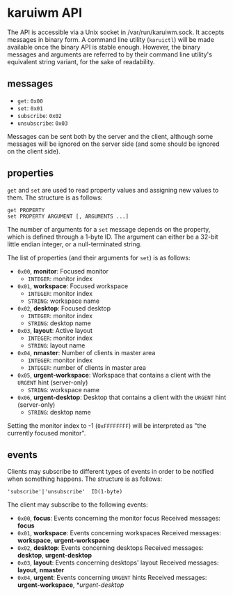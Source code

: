 karuiwm API
===========

The API is accessible via a Unix socket in /var/run/karuiwm.sock.
It accepts messages in binary form. A command line utility (`karuictl`) will be
made available once the binary API is stable enough. However, the binary
messages and arguments are referred to by their command line utility's
equivalent string variant, for the sake of readability.


messages
--------

* `get`: `0x00`
* `set`: `0x01`
* `subscribe`: `0x02`
* `unsubscribe`: `0x03`

Messages can be sent both by the server and the client, although some messages
will be ignored on the server side (and some should be ignored on the client
side).


properties
----------

`get` and `set` are used to read property values and assigning new values to
them. The structure is as follows:

	get PROPERTY
	set PROPERTY ARGUMENT [, ARGUMENTS ...]

The number of arguments for a `set` message depends on the property, which is
defined through a 1-byte ID. The argument can either be a 32-bit little endian
integer, or a null-terminated string.

The list of properties (and their arguments for `set`) is as follows:

* `0x00`, **monitor**: Focused monitor
  * `INTEGER`: monitor index
* `0x01`, **workspace**: Focused workspace
  * `INTEGER`: monitor index
  * `STRING`: workspace name
* `0x02`, **desktop**: Focused desktop
  * `INTEGER`: monitor index
  * `STRING`: desktop name
* `0x03`, **layout**: Active layout
  * `INTEGER`: monitor index
  * `STRING`: layout name
* `0x04`, **nmaster**: Number of clients in master area
  * `INTEGER`: monitor index
  * `INTEGER`: number of clients in master area
* `0x05`, **urgent-workspace**: Workspace that contains a client with the
  `URGENT` hint (server-only)
  * `STRING`: workspace name
* `0x06`, **urgent-desktop**: Desktop that contains a client with the `URGENT`
  hint (server-only)
  * `STRING`: desktop name

Setting the monitor index to -1 (`0xFFFFFFFF`) will be interpreted as "the
currently focused monitor".


events
------

Clients may subscribe to different types of events in order to be notified when
something happens. The structure is as follows:

	'subscribe'|'unsubscribe'  ID(1-byte)

The client may subscribe to the following events:

* `0x00`, **focus**: Events concerning the monitor focus
  Received messages: **focus**
* `0x01`, **workspace**: Events concerning workspaces
  Received messages: **workspace**, **urgent-workspace**
* `0x02`, **desktop**: Events concerning desktops
  Received messages: **desktop**, **urgent-desktop**
* `0x03`, **layout**: Events concerning desktops' layout
  Received messages: **layout**, **nmaster**
* `0x04`, **urgent**: Events concerning `URGENT` hints
  Received messages: **urgent-workspace**, **urgent-desktop*
